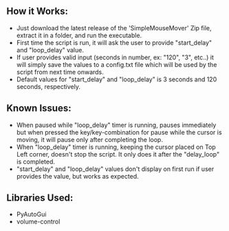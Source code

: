 How it Works:
------------
* Just download the latest release of the 'SimpleMouseMover' Zip file, extract it in a folder, and run the executable.
* First time the script is run, it will ask the user to provide "start_delay" and "loop_delay" value.
* If user provides valid input (seconds in number, ex: "120", "3", etc..) it will simply save the values to a config.txt file which will be used by the script from next time onwards. 
* Default values for "start_delay" and "loop_delay" is 3 seconds and 120 seconds, respectively.

Known Issues:
------------
* When paused while "loop_delay" timer is running, pauses immediately but when pressed the key/key-combination for pause while the cursor is moving, it will pause only after completing the loop.
* When "loop_delay" timer is running, keeping the cursor placed on Top Left corner, doesn't stop the script. It only does it after the "delay_loop" is completed.
* "start_delay" and "loop_delay" values don't display on first run if user provides the value, but works as expected.

Libraries Used:
--------------
* PyAutoGui
* volume-control
